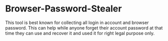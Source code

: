 # Browser-Password-Stealer
This tool is best known for collecting all login in account and browser password. This can help while anyone forget their account password at that time they can use and recover it and used it for right legal purpose only.

